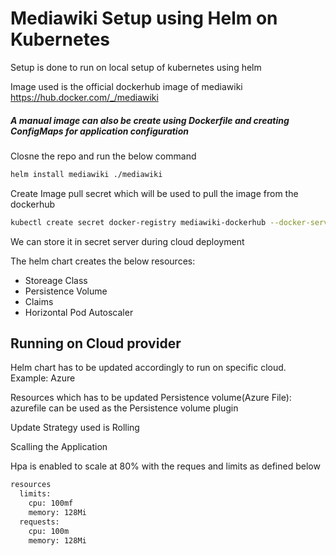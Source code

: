 # Mediawiki Setup using Helm on Kubernetes




Setup is done to run on local setup of kubernetes using helm

Image used is the official dockerhub image of mediawiki
https://hub.docker.com/_/mediawiki

##### A manual image can also be create using Dockerfile and creating ConfigMaps for application configuration


Closne the repo and run the below command
```sh
helm install mediawiki ./mediawiki
```

Create Image pull secret which will be used to pull the image from the dockerhub
```sh
kubectl create secret docker-registry mediawiki-dockerhub --docker-server=<your-registry-server> --docker-username=<your-name> --docker-password=<your-pword> --docker-email=<your-email>
```
We can store it in secret server during cloud deployment

The helm chart creates the below resources:
* Storeage Class
* Persistence Volume
* Claims
* Horizontal Pod Autoscaler 

## Running on Cloud provider
Helm chart has to be updated accordingly to run on specific cloud.
Example:
Azure

Resources which has to be updated
Persistence volume(Azure File): azurefile can be used as the Persistence volume plugin

Update Strategy used is Rolling

Scalling the Application

Hpa is enabled to scale at 80% with the reques and limits as defined below
```sh
resources
  limits:
    cpu: 100mf
    memory: 128Mi
  requests:
    cpu: 100m
    memory: 128Mi
```

